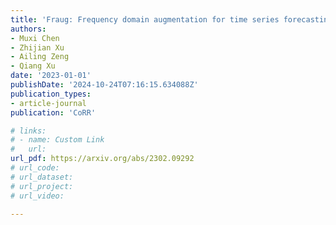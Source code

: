 ```yaml
---
title: 'Fraug: Frequency domain augmentation for time series forecasting'
authors:
- Muxi Chen
- Zhijian Xu
- Ailing Zeng
- Qiang Xu
date: '2023-01-01'
publishDate: '2024-10-24T07:16:15.634088Z'
publication_types:
- article-journal
publication: 'CoRR'

# links:
# - name: Custom Link
#   url: 
url_pdf: https://arxiv.org/abs/2302.09292
# url_code: 
# url_dataset: 
# url_project: 
# url_video: 

---
```

